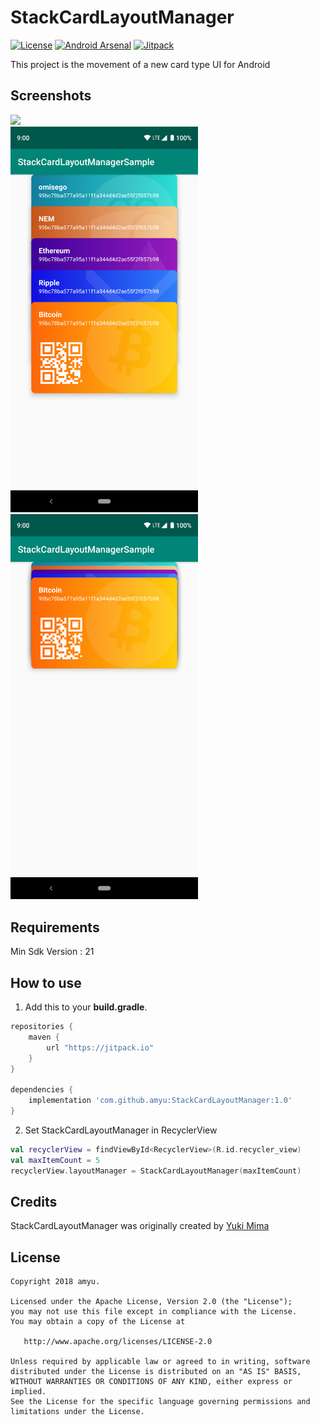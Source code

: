 # StackCardLayoutManager
[![License](https://img.shields.io/hexpm/l/plug.svg)]() [![Android Arsenal]( https://img.shields.io/badge/Android%20Arsenal-StackCardLayoutManager-green.svg?style=flat )]( https://android-arsenal.com/details/1/7358 ) [![Jitpack](https://jitpack.io/v/amyu/StackCardLayoutManager.svg)](https://jitpack.io/#amyu/StackCardLayoutManager)
  
This project is the movement of a new card type UI for Android

## Screenshots  
![](./sc/screen.gif)  
<img src="./sc/capture1.png" width="300">
<img src="./sc/capture2.png" width="300">

## Requirements  
Min Sdk Version : 21  

## How to use
1) Add this to your **build.gradle**.
```groovy
repositories {
    maven {
        url "https://jitpack.io"
    }
}

dependencies {
    implementation 'com.github.amyu:StackCardLayoutManager:1.0'
}
```  

2) Set StackCardLayoutManager in RecyclerView
```kotlin
val recyclerView = findViewById<RecyclerView>(R.id.recycler_view)
val maxItemCount = 5
recyclerView.layoutManager = StackCardLayoutManager(maxItemCount)
```

## Credits

StackCardLayoutManager was originally created by [Yuki Mima](https://github.com/amyu)  


## License

    Copyright 2018 amyu.

    Licensed under the Apache License, Version 2.0 (the "License");
    you may not use this file except in compliance with the License.
    You may obtain a copy of the License at

       http://www.apache.org/licenses/LICENSE-2.0

    Unless required by applicable law or agreed to in writing, software
    distributed under the License is distributed on an "AS IS" BASIS,
    WITHOUT WARRANTIES OR CONDITIONS OF ANY KIND, either express or implied.
    See the License for the specific language governing permissions and
    limitations under the License.
